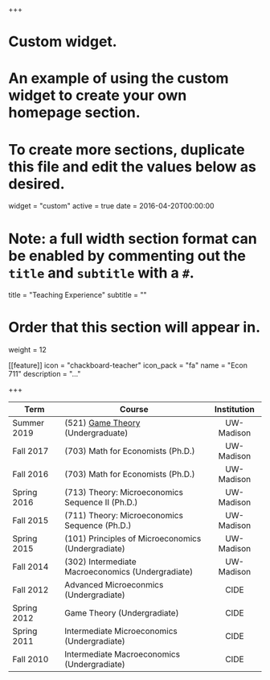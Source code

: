 +++
# Custom widget.
# An example of using the custom widget to create your own homepage section.
# To create more sections, duplicate this file and edit the values below as desired.
widget = "custom"
active = true
date = 2016-04-20T00:00:00

# Note: a full width section format can be enabled by commenting out the `title` and `subtitle` with a `#`.
title = "Teaching Experience"
subtitle = ""

# Order that this section will appear in.
weight = 12



[[feature]]
  icon = "chackboard-teacher"
  icon_pack = "fa"
  name = "Econ 711"
  description = "..."



+++


| Term    | Course | Institution |
| ------------- |-------------| :-----:|
| Summer 2019 | (521) [Game Theory]( https://gabriel-martinez-roa.github.io/TA_Material/521.md) (Undergraduate)  |    UW-Madison |
| Fall 2017 | (703) Math for Economists (Ph.D.)  |    UW-Madison |
| Fall 2016 | (703) Math for Economists (Ph.D.)  |    UW-Madison |
| Spring 2016 | (713) Theory: Microeconomics Sequence II (Ph.D.)   | UW-Madison |
| Fall 2015 | (711) Theory: Microeconomics Sequence (Ph.D.)   | UW-Madison |
| Spring 2015 | (101) Principles of Microeconomics (Undergradiate)  |    UW-Madison |
| Fall 2014 | (302) Intermediate Macroeconomics (Undergradiate) |    UW-Madison |
| Fall 2012 | Advanced Microeconmics (Undergradiate)    |    CIDE |
| Spring 2012 | Game Theory (Undergradiate)     |    CIDE |
| Spring 2011     | Intermediate Microeconomics (Undergradiate)   |   CIDE |
| Fall 2010     | Intermediate Macroeconomics (Undergradiate) |CIDE|










